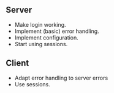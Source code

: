 ## Server
- Make login working.
- Implement (basic) error handling.
- Implement configuration.
- Start using sessions.

## Client
- Adapt error handling to server errors
- Use sessions.